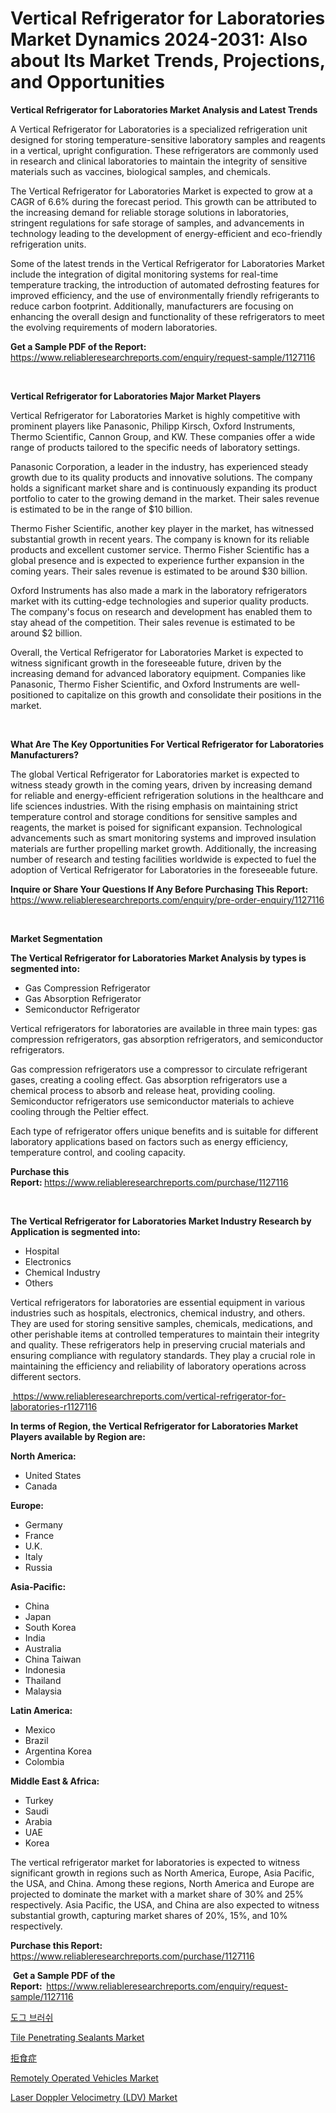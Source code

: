 <p><h1>Vertical Refrigerator for Laboratories Market Dynamics 2024-2031: Also about Its Market Trends, Projections, and Opportunities</h1></p><p><strong>Vertical Refrigerator for Laboratories Market Analysis and Latest Trends</strong></p>
<p><p>A Vertical Refrigerator for Laboratories is a specialized refrigeration unit designed for storing temperature-sensitive laboratory samples and reagents in a vertical, upright configuration. These refrigerators are commonly used in research and clinical laboratories to maintain the integrity of sensitive materials such as vaccines, biological samples, and chemicals.</p><p>The Vertical Refrigerator for Laboratories Market is expected to grow at a CAGR of 6.6% during the forecast period. This growth can be attributed to the increasing demand for reliable storage solutions in laboratories, stringent regulations for safe storage of samples, and advancements in technology leading to the development of energy-efficient and eco-friendly refrigeration units.</p><p>Some of the latest trends in the Vertical Refrigerator for Laboratories Market include the integration of digital monitoring systems for real-time temperature tracking, the introduction of automated defrosting features for improved efficiency, and the use of environmentally friendly refrigerants to reduce carbon footprint. Additionally, manufacturers are focusing on enhancing the overall design and functionality of these refrigerators to meet the evolving requirements of modern laboratories.</p></p>
<p><strong>Get a Sample PDF of the Report:&nbsp;</strong> <a href="https://www.reliableresearchreports.com/enquiry/request-sample/1127116">https://www.reliableresearchreports.com/enquiry/request-sample/1127116</a></p>
<p>&nbsp;</p>
<p><strong>Vertical Refrigerator for Laboratories Major Market Players</strong></p>
<p><p>Vertical Refrigerator for Laboratories Market is highly competitive with prominent players like Panasonic, Philipp Kirsch, Oxford Instruments, Thermo Scientific, Cannon Group, and KW. These companies offer a wide range of products tailored to the specific needs of laboratory settings.</p><p>Panasonic Corporation, a leader in the industry, has experienced steady growth due to its quality products and innovative solutions. The company holds a significant market share and is continuously expanding its product portfolio to cater to the growing demand in the market. Their sales revenue is estimated to be in the range of $10 billion.</p><p>Thermo Fisher Scientific, another key player in the market, has witnessed substantial growth in recent years. The company is known for its reliable products and excellent customer service. Thermo Fisher Scientific has a global presence and is expected to experience further expansion in the coming years. Their sales revenue is estimated to be around $30 billion.</p><p>Oxford Instruments has also made a mark in the laboratory refrigerators market with its cutting-edge technologies and superior quality products. The company's focus on research and development has enabled them to stay ahead of the competition. Their sales revenue is estimated to be around $2 billion.</p><p>Overall, the Vertical Refrigerator for Laboratories Market is expected to witness significant growth in the foreseeable future, driven by the increasing demand for advanced laboratory equipment. Companies like Panasonic, Thermo Fisher Scientific, and Oxford Instruments are well-positioned to capitalize on this growth and consolidate their positions in the market.</p></p>
<p>&nbsp;</p>
<p><strong>What Are The Key Opportunities For Vertical Refrigerator for Laboratories Manufacturers?</strong></p>
<p><p>The global Vertical Refrigerator for Laboratories market is expected to witness steady growth in the coming years, driven by increasing demand for reliable and energy-efficient refrigeration solutions in the healthcare and life sciences industries. With the rising emphasis on maintaining strict temperature control and storage conditions for sensitive samples and reagents, the market is poised for significant expansion. Technological advancements such as smart monitoring systems and improved insulation materials are further propelling market growth. Additionally, the increasing number of research and testing facilities worldwide is expected to fuel the adoption of Vertical Refrigerator for Laboratories in the foreseeable future.</p></p>
<p><strong>Inquire or Share Your Questions If Any Before Purchasing This Report:</strong> <a href="https://www.reliableresearchreports.com/enquiry/pre-order-enquiry/1127116">https://www.reliableresearchreports.com/enquiry/pre-order-enquiry/1127116</a></p>
<p>&nbsp;</p>
<p><strong>Market Segmentation</strong></p>
<p><strong>The Vertical Refrigerator for Laboratories Market Analysis by types is segmented into:</strong></p>
<p><ul><li>Gas Compression Refrigerator</li><li>Gas Absorption Refrigerator</li><li>Semiconductor Refrigerator</li></ul></p>
<p><p>Vertical refrigerators for laboratories are available in three main types: gas compression refrigerators, gas absorption refrigerators, and semiconductor refrigerators. </p><p>Gas compression refrigerators use a compressor to circulate refrigerant gases, creating a cooling effect. Gas absorption refrigerators use a chemical process to absorb and release heat, providing cooling. Semiconductor refrigerators use semiconductor materials to achieve cooling through the Peltier effect.</p><p>Each type of refrigerator offers unique benefits and is suitable for different laboratory applications based on factors such as energy efficiency, temperature control, and cooling capacity.</p></p>
<p><strong>Purchase this Report:&nbsp;</strong><a href="https://www.reliableresearchreports.com/purchase/1127116">https://www.reliableresearchreports.com/purchase/1127116</a></p>
<p>&nbsp;</p>
<p><strong>The Vertical Refrigerator for Laboratories Market Industry Research by Application is segmented into:</strong></p>
<p><ul><li>Hospital</li><li>Electronics</li><li>Chemical Industry</li><li>Others</li></ul></p>
<p><p>Vertical refrigerators for laboratories are essential equipment in various industries such as hospitals, electronics, chemical industry, and others. They are used for storing sensitive samples, chemicals, medications, and other perishable items at controlled temperatures to maintain their integrity and quality. These refrigerators help in preserving crucial materials and ensuring compliance with regulatory standards. They play a crucial role in maintaining the efficiency and reliability of laboratory operations across different sectors.</p></p>
<p><a href="https://www.reliableresearchreports.com/vertical-refrigerator-for-laboratories-r1127116">&nbsp;https://www.reliableresearchreports.com/vertical-refrigerator-for-laboratories-r1127116</a></p>
<p><strong>In terms of Region, the Vertical Refrigerator for Laboratories Market Players available by Region are:</strong></p>
<p>
    <p> <strong> North America: </strong>
        <ul>
            <li>United States</li>
            <li>Canada</li>
        </ul>
        </p> 
    <p> <strong> Europe: </strong>
        <ul>
            <li>Germany</li>
            <li>France</li>
            <li>U.K.</li>
            <li>Italy</li>
            <li>Russia</li>
        </ul>
        </p> 
    <p> <strong> Asia-Pacific: </strong>
        <ul>
            <li>China</li>
            <li>Japan</li>
            <li>South Korea</li>
            <li>India</li>
            <li>Australia</li>
            <li>China Taiwan</li>
            <li>Indonesia</li>
            <li>Thailand</li>
            <li>Malaysia</li>
        </ul>
        </p> 
    <p> <strong> Latin America: </strong>
        <ul>
            <li>Mexico</li>
            <li>Brazil</li>
            <li>Argentina Korea</li>
            <li>Colombia</li>
        </ul>
        </p> 
    <p> <strong> Middle East & Africa: </strong>
        <ul>
            <li>Turkey</li>
            <li>Saudi</li>
            <li>Arabia</li>
            <li>UAE</li>
            <li>Korea</li>
        </ul>
    </p>
    </p>
<p><p>The vertical refrigerator market for laboratories is expected to witness significant growth in regions such as North America, Europe, Asia Pacific, the USA, and China. Among these regions, North America and Europe are projected to dominate the market with a market share of 30% and 25% respectively. Asia Pacific, the USA, and China are also expected to witness substantial growth, capturing market shares of 20%, 15%, and 10% respectively.</p></p>
<p><strong>Purchase this Report: </strong><a href="https://www.reliableresearchreports.com/purchase/1127116">https://www.reliableresearchreports.com/purchase/1127116</a></p>
<p>&nbsp;<strong>Get a Sample PDF of the Report:&nbsp;&nbsp;</strong><a href="https://www.reliableresearchreports.com/enquiry/request-sample/1127116">https://www.reliableresearchreports.com/enquiry/request-sample/1127116</a></p>
<p><strong></strong></p>
<p><p><a href="https://medium.com/@goonfghyt6587/%EA%B0%9C-%EB%B9%97%EC%A7%88-%EC%8B%9C%EC%9E%A5-%EA%B7%9C%EB%AA%A8%EB%8A%94-%EA%B8%80%EB%A1%9C%EB%B2%8C-%EC%82%B0%EC%97%85%EC%97%90%EC%84%9C-%EC%B5%9C%EA%B3%A0%EC%9D%98-%EB%A7%88%EC%BC%80%ED%8C%85-%EC%B1%84%EB%84%90%EC%9D%84-%EB%B3%B4%EC%97%AC%EC%A4%8D%EB%8B%88%EB%8B%A4-8058368428fb">도그 브러쉬</a></p><p><a href="https://skillful-vermicelli-b89.notion.site/Tile-Penetrating-Sealants-Market-Share-Evolution-and-Market-Growth-Trends-2024-2031-6e55943e0cbf4b829a54134da963ef35">Tile Penetrating Sealants Market</a></p><p><a href="https://medium.com/@jerrycurtis23/anorexiants%E5%B8%82%E5%A0%B4%E3%81%AF-%E5%B8%82%E5%A0%B4%E3%82%B7%E3%82%A7%E3%82%A2-%E5%B8%82%E5%A0%B4%E5%8B%95%E5%90%91-%E5%B8%82%E5%A0%B4%E6%88%90%E9%95%B7%E3%81%AB%E9%96%A2%E3%81%99%E3%82%8B%E6%83%85%E5%A0%B1%E3%82%92%E6%8F%90%E4%BE%9B%E3%81%97%E3%81%BE%E3%81%99-b7f603e96e00">拒食症</a></p><p><a href="https://view.publitas.com/reportprime-1/remotely-operated-vehicles-market-comprehensive-assessment-by-type-application-and-geography/">Remotely Operated Vehicles Market</a></p><p><a href="https://github.com/CliffMedina6/Market-Research-Report-List-4/blob/main/laser-doppler-velocimetry-ldv-market.md">Laser Doppler Velocimetry (LDV) Market</a></p></p>